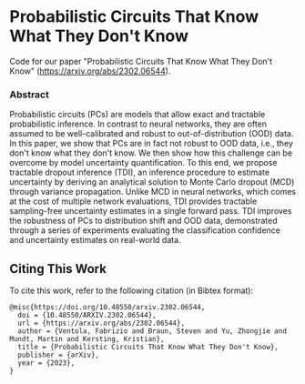 # Probabilistic Circuits That Know What They Don't Know

Code for our paper "Probabilistic Circuits That Know What They Don't Know" (https://arxiv.org/abs/2302.06544).

### Abstract

Probabilistic circuits (PCs) are models that allow exact and tractable probabilistic inference. In contrast to neural networks, they are often assumed to be well-calibrated and robust to out-of-distribution (OOD) data. In this paper, we show that PCs are in fact not robust to OOD data, i.e., they don't know what they don't know. We then show how this challenge can be overcome by model uncertainty quantification. To this end, we propose tractable dropout inference (TDI), an inference procedure to estimate uncertainty by deriving an analytical solution to Monte Carlo dropout (MCD) through variance propagation. Unlike MCD in neural networks, which comes at the cost of multiple network evaluations, TDI provides tractable sampling-free uncertainty estimates in a single forward pass. TDI improves the robustness of PCs to distribution shift and OOD data, demonstrated through a series of experiments evaluating the classification confidence and uncertainty estimates on real-world data.


## Citing This Work

To cite this work, refer to the following citation (in Bibtex format):

```
@misc{https://doi.org/10.48550/arxiv.2302.06544,
  doi = {10.48550/ARXIV.2302.06544},
  url = {https://arxiv.org/abs/2302.06544},
  author = {Ventola, Fabrizio and Braun, Steven and Yu, Zhongjie and Mundt, Martin and Kersting, Kristian}, 
  title = {Probabilistic Circuits That Know What They Don't Know},
  publisher = {arXiv},
  year = {2023},
}
```